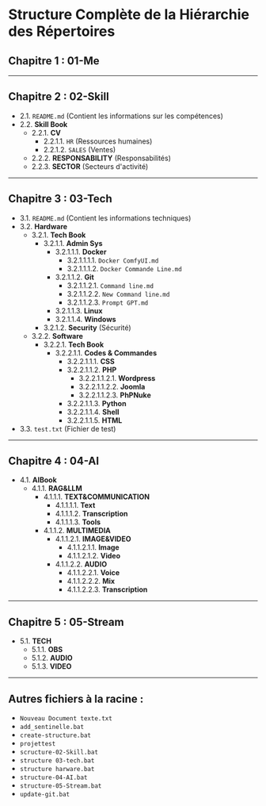 # Structure Complète de la Hiérarchie des Répertoires

## Chapitre 1 : 01-Me

---

## Chapitre 2 : 02-Skill
- 2.1. `README.md` (Contient les informations sur les compétences)
- 2.2. **Skill Book**
  - 2.2.1. **CV**
    - 2.2.1.1. `HR` (Ressources humaines)
    - 2.2.1.2. `SALES` (Ventes)
  - 2.2.2. **RESPONSABILITY** (Responsabilités)
  - 2.2.3. **SECTOR** (Secteurs d'activité)

---

## Chapitre 3 : 03-Tech
- 3.1. `README.md` (Contient les informations techniques)
- 3.2. **Hardware**
  - 3.2.1. **Tech Book**
    - 3.2.1.1. **Admin Sys**
      - 3.2.1.1.1. **Docker**
        - 3.2.1.1.1.1. `Docker ComfyUI.md`
        - 3.2.1.1.1.2. `Docker Commande Line.md`
      - 3.2.1.1.2. **Git**
        - 3.2.1.1.2.1. `Command line.md`
        - 3.2.1.1.2.2. `New Command line.md`
        - 3.2.1.1.2.3. `Prompt GPT.md`
      - 3.2.1.1.3. **Linux**
      - 3.2.1.1.4. **Windows**
    - 3.2.1.2. **Security** (Sécurité)
  - 3.2.2. **Software**
    - 3.2.2.1. **Tech Book**
      - 3.2.2.1.1. **Codes & Commandes**
        - 3.2.2.1.1.1. **CSS**
        - 3.2.2.1.1.2. **PHP**
          - 3.2.2.1.1.2.1. **Wordpress**
          - 3.2.2.1.1.2.2. **Joomla**
          - 3.2.2.1.1.2.3. **PhPNuke**
        - 3.2.2.1.1.3. **Python**
        - 3.2.2.1.1.4. **Shell**
        - 3.2.2.1.1.5. **HTML**
- 3.3. `test.txt` (Fichier de test)

---

## Chapitre 4 : 04-AI
- 4.1. **AIBook**
  - 4.1.1. **RAG&LLM**
    - 4.1.1.1. **TEXT&COMMUNICATION**
      - 4.1.1.1.1. **Text**
      - 4.1.1.1.2. **Transcription**
      - 4.1.1.1.3. **Tools**
    - 4.1.1.2. **MULTIMEDIA**
      - 4.1.1.2.1. **IMAGE&VIDEO**
        - 4.1.1.2.1.1. **Image**
        - 4.1.1.2.1.2. **Video**
      - 4.1.1.2.2. **AUDIO**
        - 4.1.1.2.2.1. **Voice**
        - 4.1.1.2.2.2. **Mix**
        - 4.1.1.2.2.3. **Transcription**

---

## Chapitre 5 : 05-Stream
- 5.1. **TECH**
  - 5.1.1. **OBS**
  - 5.1.2. **AUDIO**
  - 5.1.3. **VIDEO**

---

## Autres fichiers à la racine :
- `Nouveau Document texte.txt`
- `add_sentinelle.bat`
- `create-structure.bat`
- `projettest`
- `scructure-02-Skill.bat`
- `structure 03-tech.bat`
- `structure harware.bat`
- `structure-04-AI.bat`
- `structure-05-Stream.bat`
- `update-git.bat`